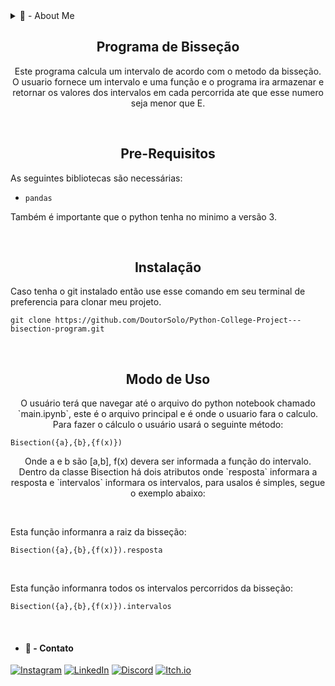 <details>
	<summary>🤖 - About Me</summary>

  * | 💻 | I'm studying computer engineering |
    |-----|-----------------------------------|
    | 👾 | Dev Indie |
    | 🤖 | Lover For Bots |
    | 🔭 | Star Lover |
    
   ## ROBOOOOOOOOOOOOT
![CAAAAAAAAAT](https://media1.tenor.com/m/wnh85fvO2GoAAAAC/cat-vacuum.gif)

</details>

<h2 align=center>Programa de Bisseção</h2>

<p align=center>
	Este programa calcula um intervalo de acordo com o metodo da bisseção. O usuario fornece um intervalo e uma função e o programa ira armazenar e retornar os valores dos intervalos em cada percorrida ate que esse numero seja menor que E.
</p>

<br>

<h2 align=center>Pre-Requisitos</h2>

As seguintes bibliotecas são necessárias:
- `pandas`

Também é importante que o python tenha no minimo a versão 3.

<br>

<h2 align=center>Instalação</h2>

Caso tenha o git instalado então use esse comando em seu terminal de preferencia para clonar meu projeto.

```
git clone https://github.com/DoutorSolo/Python-College-Project---bisection-program.git
```

<br>

<h2 align=center>Modo de Uso</h2>


<p align=center>
	O usuário terá que navegar até o arquivo do python notebook chamado `main.ipynb`, este é o arquivo principal e é onde o usuario fara o calculo. Para fazer o cálculo o usuário usará o seguinte método:
</p>

```
Bisection({a},{b},{f(x)})
```

<p align=center>
	Onde a e b são [a,b], f(x) devera ser informada a função do intervalo. Dentro da classe Bisection há dois atributos onde `resposta` informara a resposta e `intervalos` informara os intervalos, para usalos é simples, segue o exemplo abaixo:
</p>

<br>

Esta função informanra a raiz da bisseção:
```
Bisection({a},{b},{f(x)}).resposta
```

<br>

Esta função informanra todos os intervalos percorridos da bisseção:
```
Bisection({a},{b},{f(x)}).intervalos
```

<br>


- #### 🤖 - Contato ####
[![Instagram](https://img.shields.io/badge/-Instagram-%23E4405F?style=for-the-badge&logo=instagram&logoColor=white)](https://www.instagram.com/who_miguel_/)
[![LinkedIn](https://img.shields.io/badge/LinkedIn-0077B5?style=for-the-badge&logo=linkedin&logoColor=white)](https://www.linkedin.com/in/miguel-e-a46b13279/)
[![Discord](https://img.shields.io/badge/Discord-7289DA?style=for-the-badge&logo=discord&logoColor=white)](https://discord.com/users/534808726570270731/)
[![Itch.io](https://img.shields.io/badge/-Itch.io-000?style=for-the-badge&logo=itch.io&logoColor=%23E4405F)](https://doctor-solo.itch.io/)
